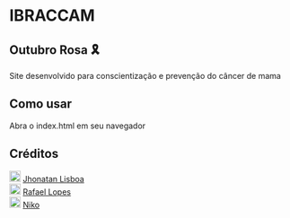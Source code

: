 # IBRACCAM 
## Outubro Rosa 🎗
Site desenvolvido para conscientização e prevenção do câncer de mama

## Como usar
Abra o index.html em seu navegador

## Créditos
                                                        
<img src="https://cdn.icon-icons.com/icons2/3685/PNG/512/github_logo_icon_229278.png" alt="github logo" width="20"> <a href="https://github.com/jhonatan3307"> Jhonatan Lisboa </a>  <br>    <img src="https://avatars.githubusercontent.com/u/72086316?v=4" alt="github logo" width="20"> <a href="https://github.com/Rafaellpzzz"> Rafael Lopes </a>   <br>    <img src="https://avatars.githubusercontent.com/u/185015518?v=4" alt="github logo" width="20"> <a href="https://github.com/nikkokkk"> Niko </a>            
